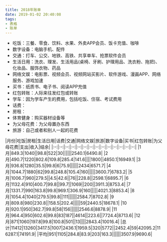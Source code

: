 ```yaml
---
title: 2018年账单
date: 2019-01-02 20:40:08
tags:
- 表格
- 账单
---
```


- 吃饭：三餐、零食、饮料、水果、外卖APP会员、饭卡充值、咖啡
- 数字设备：电脑手机、配件
- 交通：打车、公交、地铁、高铁、共享单车、抢票软件会员
- 生活日用：洗衣、理发、生活用品(桌椅、牙刷、护理用品、洗衣粉、拖把)、化妆品、服饰衣物、药品
- 网络文娱：电影票、视频会员、视频网站买影片、软件游戏、漫画APP、网络服务、游戏加速
- 买书：纸质书、电子书、阅读APP充值
- 红包转账：人际来往发红包或转账
- 学车：因为学车产生的费用，包括吃饭、住宿、考试费用
- 话费：
- 房租：
- 体育健身：购买器材设备等
- 为父母花费：为父母置办东西
- 旅游：自己或者和别人一起的花费

|月份|吃饭|房租|生活日用|话费|交通|网络文娱|旅游|数字设备|买书|红包转账|为父母花费|支出|收入|结余|
|:-:|:-:|:-:|:-:|:-:|:-:|:-:|:-:|:-:|:-:|:-:|:-:|:-:|:-:|
|1月|849.3|1040||98.8|522|30||||||2540.1|6490.8|
|2月|490.7|1220|802.6|109.8|285.4|141.6||||1800||4850.1|16949.1|
|3月|936.8|1280|35.5|99.8|6|75.9||||||2434|6571.7|
|4月|1044.7|1880|62|99.8|248.8|105.4|160|||||3600.7|6783.2|
|5月|1006.7|960|279.5||4.5|42.6||76||228.8||2598.1|6895.7|
|6月|1132.4|910|400.7|99.8||99.7||1069||200||3911.3|8753.4|
|7月|1331.7|990|163.8|99.8|969.1|306.9|160|||||4021.3|8853.4|
|8月|1054.4|1040|279.5|99.8||111||||||2584.7|8702.8|
|9月|809.8|980|230.8||158.5|202.4|||||59|2440.5|18678.1|
|10月|920.1|950|362.7|99.8|58|156||||||2546.6|8878.9|
|11月|964.4|950|602.6|99.8|83|187||4614||223.6||7724.4|8713.6|
|12月|871|1060|197.8|99.8|100.8|501||13||||2843.4|10016.4|
|总计|11412|13260|3417.5|1007|2436.1|1959.5|320|5772||2452.4|59|42095.2|116287.1|74191.9|
|平均|951|1105|284.8|83.9|203|163.3||||||3507.9|9690.6|


​
​
​
